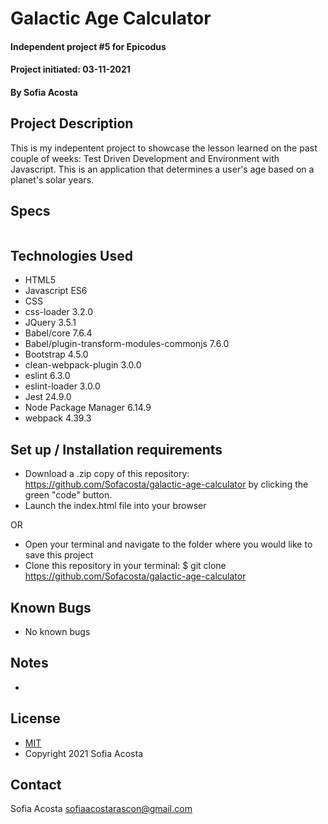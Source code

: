# Galactic Age Calculator  
#### Independent project #5 for Epicodus
#### Project initiated: 03-11-2021
#### By Sofia Acosta
## Project Description
This is my indepentent project to showcase the lesson learned on the past couple of weeks: Test Driven Development and Environment with Javascript. This is an application that determines a user's age based on a planet's solar years.    

## Specs
 
```

 ```
 
## Technologies Used
* HTML5 
* Javascript ES6
* CSS
* css-loader 3.2.0
* JQuery 3.5.1
* Babel/core 7.6.4
* Babel/plugin-transform-modules-commonjs 7.6.0
* Bootstrap 4.5.0
* clean-webpack-plugin 3.0.0
* eslint 6.3.0
* eslint-loader 3.0.0
* Jest 24.9.0
* Node Package Manager 6.14.9
* webpack 4.39.3


## Set up / Installation requirements
* Download a .zip copy of this repository: https://github.com/Sofacosta/galactic-age-calculator by clicking the green "code" button. 
* Launch the index.html file into your browser
 
OR
 
* Open your terminal and navigate to the folder where you would like to save this project
* Clone this repository in your terminal: $ git clone https://github.com/Sofacosta/galactic-age-calculator
## Known Bugs
* No known bugs
## Notes
* 
## License
* [MIT](https://choosealicense.com/licenses/mit)
* Copyright 2021 Sofia Acosta
## Contact
Sofia Acosta sofiaacostarascon@gmail.com
